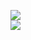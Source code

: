 [![](https://img.shields.io/badge/Made%20With-Github%20Spray-lightgrey.svg?style=for-the-badge&logo=github)](https://github.com/Annihil/github-spray#18668)  
[![](https://i.imgur.com/2DrTn0Z.gif)](https://github.com/Annihil/github-spray)